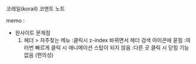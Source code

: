 코레일(korail) 코멘트 노트
<!-- 

-->









memo :
- 원사이트 문제점
    1. 헤더 > 자주찾는 메뉴
        :클릭시 z-index 바뀌면서 헤더 검색 아이콘에 묻힘
        :여러번 빠르게 클릭 시 애니메이션 스탑이 되지 않음
        :다른 곳 클릭 시 닫힘 기능 없음 (편의성)


